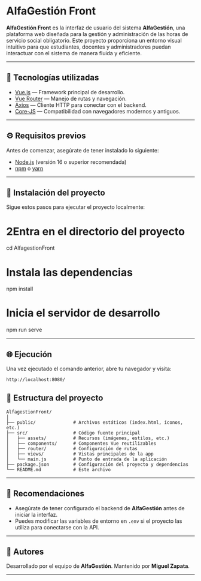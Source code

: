 

#  AlfaGestión Front

**AlfaGestión Front** es la interfaz de usuario del sistema **AlfaGestión**, una plataforma web diseñada para la gestión y administración de las horas de servicio social obligatorio.
Este proyecto proporciona un entorno visual intuitivo para que estudiantes, docentes y administradores puedan interactuar con el sistema de manera fluida y eficiente.

---

## 🚀 Tecnologías utilizadas

* [Vue.js](https://vuejs.org/) — Framework principal de desarrollo.
* [Vue Router](https://router.vuejs.org/) — Manejo de rutas y navegación.
* [Axios](https://axios-http.com/) — Cliente HTTP para conectar con el backend.
* [Core-JS](https://github.com/zloirock/core-js) — Compatibilidad con navegadores modernos y antiguos.

---

## ⚙️ Requisitos previos

Antes de comenzar, asegúrate de tener instalado lo siguiente:

* [Node.js](https://nodejs.org/) (versión 16 o superior recomendada)
* [npm](https://www.npmjs.com/) o [yarn](https://yarnpkg.com/)

---

## 🧩 Instalación del proyecto

Sigue estos pasos para ejecutar el proyecto localmente:

# 2Entra en el directorio del proyecto
cd AlfagestionFront

#  Instala las dependencias
npm install

#  Inicia el servidor de desarrollo
npm run serve

---

## 🌐 Ejecución

Una vez ejecutado el comando anterior, abre tu navegador y visita:

```
http://localhost:8080/
```

## 📁 Estructura del proyecto

```
AlfagestionFront/
│
├── public/              # Archivos estáticos (index.html, íconos, etc.)
├── src/                 # Código fuente principal
│   ├── assets/          # Recursos (imágenes, estilos, etc.)
│   ├── components/      # Componentes Vue reutilizables
│   ├── router/          # Configuración de rutas
│   ├── views/           # Vistas principales de la app
│   └── main.js          # Punto de entrada de la aplicación
├── package.json         # Configuración del proyecto y dependencias
└── README.md            # Este archivo
```

---

## 🧠 Recomendaciones

* Asegúrate de tener configurado el backend de **AlfaGestión** antes de iniciar la interfaz.
* Puedes modificar las variables de entorno en `.env` si el proyecto las utiliza para conectarse con la API.

---

## 👥 Autores

Desarrollado por el equipo de **AlfaGestión**.
Mantenido por **Miguel Zapata**.

---
